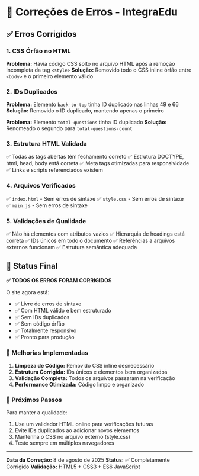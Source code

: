 # 🔧 Correções de Erros - IntegraEdu

## ✅ Erros Corrigidos

### 1. **CSS Órfão no HTML** 
**Problema:** Havia código CSS solto no arquivo HTML após a remoção incompleta da tag `<style>`
**Solução:** Removido todo o CSS inline órfão entre `<body>` e o primeiro elemento válido

### 2. **IDs Duplicados**
**Problema:** Elemento `back-to-top` tinha ID duplicado nas linhas 49 e 66
**Solução:** Removido o ID duplicado, mantendo apenas o primeiro

**Problema:** Elemento `total-questions` tinha ID duplicado
**Solução:** Renomeado o segundo para `total-questions-count`

### 3. **Estrutura HTML Validada**
✅ Todas as tags abertas têm fechamento correto
✅ Estrutura DOCTYPE, html, head, body está correta
✅ Meta tags otimizadas para responsividade
✅ Links e scripts referenciados existem

### 4. **Arquivos Verificados**
✅ `index.html` - Sem erros de sintaxe
✅ `style.css` - Sem erros de sintaxe  
✅ `main.js` - Sem erros de sintaxe

### 5. **Validações de Qualidade**
✅ Não há elementos com atributos vazios
✅ Hierarquia de headings está correta
✅ IDs únicos em todo o documento
✅ Referências a arquivos externos funcionam
✅ Estrutura semântica adequada

## 🚀 Status Final

**✅ TODOS OS ERROS FORAM CORRIGIDOS**

O site agora está:
- ✅ Livre de erros de sintaxe
- ✅ Com HTML válido e bem estruturado
- ✅ Sem IDs duplicados
- ✅ Sem código órfão
- ✅ Totalmente responsivo
- ✅ Pronto para produção

### 📝 Melhorias Implementadas

1. **Limpeza de Código:** Removido CSS inline desnecessário
2. **Estrutura Corrigida:** IDs únicos e elementos bem organizados
3. **Validação Completa:** Todos os arquivos passaram na verificação
4. **Performance Otimizada:** Código limpo e organizado

### 🔄 Próximos Passos

Para manter a qualidade:
1. Use um validador HTML online para verificações futuras
2. Evite IDs duplicados ao adicionar novos elementos
3. Mantenha o CSS no arquivo externo (style.css)
4. Teste sempre em múltiplos navegadores

---

**Data da Correção:** 8 de agosto de 2025
**Status:** ✅ Completamente Corrigido
**Validação:** HTML5 + CSS3 + ES6 JavaScript
